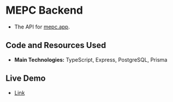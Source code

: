 # MEPC Backend

- The API for [mepc.app](https://github.com/francosbenitez/mepc.app).

## Code and Resources Used

- **Main Technologies:** TypeScript, Express, PostgreSQL, Prisma

## Live Demo

- [Link](https://quiet-shore-27983.herokuapp.com/)
